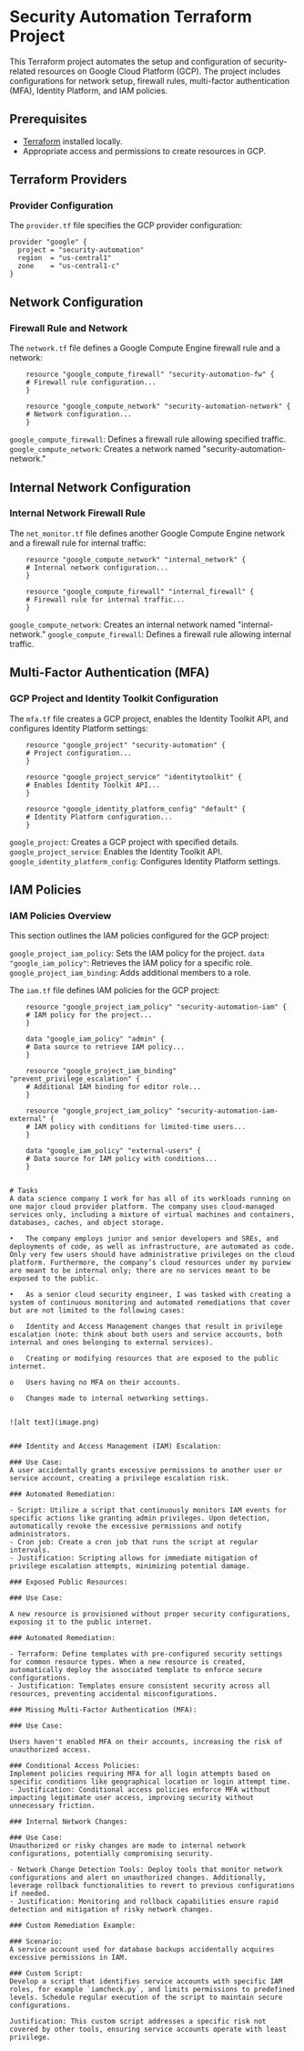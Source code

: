 # Security Automation Terraform Project

This Terraform project automates the setup and configuration of security-related resources on Google Cloud Platform (GCP). The project includes configurations for network setup, firewall rules, multi-factor authentication (MFA), Identity Platform, and IAM policies.

## Prerequisites
- [Terraform](https://www.terraform.io/) installed locally.
- Appropriate access and permissions to create resources in GCP.

## Terraform Providers

### Provider Configuration

The `provider.tf` file specifies the GCP provider configuration:

```
provider "google" {
  project = "security-automation"
  region  = "us-central1"
  zone    = "us-central1-c"
}

```

## Network Configuration
### Firewall Rule and Network
The `network.tf` file defines a Google Compute Engine firewall rule and a network:

```
    resource "google_compute_firewall" "security-automation-fw" {
    # Firewall rule configuration...
    }

    resource "google_compute_network" "security-automation-network" {
    # Network configuration...
    }
```

`google_compute_firewall`: Defines a firewall rule allowing specified traffic.
`google_compute_network`: Creates a network named "security-automation-network."

## Internal Network Configuration
### Internal Network Firewall Rule

The `net_monitor.tf` file defines another Google Compute Engine network and a firewall rule for internal traffic:

```
    resource "google_compute_network" "internal_network" {
    # Internal network configuration...
    }

    resource "google_compute_firewall" "internal_firewall" {
    # Firewall rule for internal traffic...
    }

```

`google_compute_network`: Creates an internal network named "internal-network."
`google_compute_firewall`: Defines a firewall rule allowing internal traffic.

## Multi-Factor Authentication (MFA)

### GCP Project and Identity Toolkit Configuration
The `mfa.tf` file creates a GCP project, enables the Identity Toolkit API, and configures Identity Platform settings:

```
    resource "google_project" "security-automation" {
    # Project configuration...
    }

    resource "google_project_service" "identitytoolkit" {
    # Enables Identity Toolkit API...
    }

    resource "google_identity_platform_config" "default" {
    # Identity Platform configuration...
    }
```

`google_project`: Creates a GCP project with specified details.
`google_project_service`: Enables the Identity Toolkit API.
`google_identity_platform_config`: Configures Identity Platform settings.

## IAM Policies
### IAM Policies Overview

This section outlines the IAM policies configured for the GCP project:

`google_project_iam_policy`: Sets the IAM policy for the project.
`data "google_iam_policy"`: Retrieves the IAM policy for a specific role.
`google_project_iam_binding`: Adds additional members to a role.

The `iam.tf` file defines IAM policies for the GCP project:

```
    resource "google_project_iam_policy" "security-automation-iam" {
    # IAM policy for the project...
    }

    data "google_iam_policy" "admin" {
    # Data source to retrieve IAM policy...
    }

    resource "google_project_iam_binding" "prevent_privilege_escalation" {
    # Additional IAM binding for editor role...
    }

    resource "google_project_iam_policy" "security-automation-iam-external" {
    # IAM policy with conditions for limited-time users...
    }

    data "google_iam_policy" "external-users" {
    # Data source for IAM policy with conditions...
    }


# Tasks
A data science company I work for has all of its workloads running on one major cloud provider platform. The company uses cloud-managed services only, including a mixture of virtual machines and containers, databases, caches, and object storage.

•	The company employs junior and senior developers and SREs, and deployments of code, as well as infrastructure, are automated as code. Only very few users should have administrative privileges on the cloud platform. Furthermore, the company’s cloud resources under my purview are meant to be internal only; there are no services meant to be exposed to the public.

•	As a senior cloud security engineer, I was tasked with creating a system of continuous monitoring and automated remediations that cover but are not limited to the following cases:

o	Identity and Access Management changes that result in privilege escalation (note: think about both users and service accounts, both internal and ones belonging to external services).

o	Creating or modifying resources that are exposed to the public internet.

o	Users having no MFA on their accounts.

o	Changes made to internal networking settings.


![alt text](image.png)


### Identity and Access Management (IAM) Escalation:

### Use Case:
A user accidentally grants excessive permissions to another user or service account, creating a privilege escalation risk.

### Automated Remediation:

- Script: Utilize a script that continuously monitors IAM events for specific actions like granting admin privileges. Upon detection, automatically revoke the excessive permissions and notify administrators.
- Cron job: Create a cron job that runs the script at regular intervals.
- Justification: Scripting allows for immediate mitigation of privilege escalation attempts, minimizing potential damage.

### Exposed Public Resources:

### Use Case:

A new resource is provisioned without proper security configurations, exposing it to the public internet.

### Automated Remediation:

- Terraform: Define templates with pre-configured security settings for common resource types. When a new resource is created, automatically deploy the associated template to enforce secure configurations.
- Justification: Templates ensure consistent security across all resources, preventing accidental misconfigurations.

### Missing Multi-Factor Authentication (MFA):

### Use Case:

Users haven't enabled MFA on their accounts, increasing the risk of unauthorized access.

### Conditional Access Policies:
Implement policies requiring MFA for all login attempts based on specific conditions like geographical location or login attempt time.
- Justification: Conditional access policies enforce MFA without impacting legitimate user access, improving security without unnecessary friction.

### Internal Network Changes:

### Use Case:
Unauthorized or risky changes are made to internal network configurations, potentially compromising security.

- Network Change Detection Tools: Deploy tools that monitor network configurations and alert on unauthorized changes. Additionally, leverage rollback functionalities to revert to previous configurations if needed.
- Justification: Monitoring and rollback capabilities ensure rapid detection and mitigation of risky network changes.

### Custom Remediation Example:

### Scenario:
A service account used for database backups accidentally acquires excessive permissions in IAM.

### Custom Script:
Develop a script that identifies service accounts with specific IAM roles, for example `iamcheck.py`, and limits permissions to predefined levels. Schedule regular execution of the script to maintain secure configurations.

Justification: This custom script addresses a specific risk not covered by other tools, ensuring service accounts operate with least privilege.